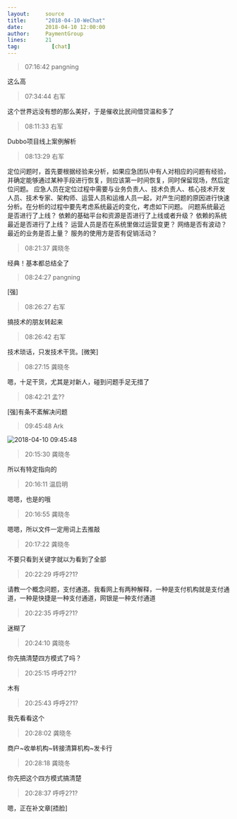 ```yaml
---
layout:     source 
title:      "2018-04-10-WeChat"
date:       2018-04-10 12:00:00
author:     PaymentGroup
lines:      21 
tag:		  [chat]
---
```

> 07:16:42  pangning  
   
这么高  
   
> 07:34:44  右军  
   
这个世界远没有想的那么美好，于是催收比民间借贷温和多了  
   
> 08:11:33  右军  
   
Dubbo项目线上案例解析  
   
> 08:13:29  右军  
   
定位问题时，首先要根据经验来分析，如果应急团队中有人对相应的问题有经验，并确定能够通过某种手段进行恢复，则应该第一时间恢复，同时保留现场，然后定位问题。 应急人员在定位过程中需要与业务负责人、技术负责人、核心技术开发人员、技术专家、架构师、运营人员和运维人员一起，对产生问题的原因进行快速分析。在分析的过程中要先考虑系统最近的变化，考虑如下问题。 问题系统最近是否进行了上线？ 依赖的基础平台和资源是否进行了上线或者升级？ 依赖的系统最近是否进行了上线？ 运营人员是否在系统里做过运营变更？ 网络是否有波动？ 最近的业务是否上量？  服务的使用方是否有促销活动？  
   
> 08:21:37  龚晓冬  
   
经典！基本都总结全了  
   
> 08:24:27  pangning  
   
[强]  
   
> 08:26:27  右军  
   
搞技术的朋友转起来  
   
> 08:26:42  右军  
   
技术琐话，只发技术干货。[微笑]  
   
> 08:27:15  龚晓冬  
   
嗯，十足干货，尤其是对新人，碰到问题手足无措了  
   
> 08:42:21  孟??  
   
[强]有条不紊解决问题  
   
> 09:45:48  Ark  
   
![2018-04-10 09:45:48](http://static.cocolian.org/img/20180410_094548.png) 
   
> 20:15:30  龚晓冬  
   
所以有特定指向的  
   
> 20:16:11  温启明  
   
嗯嗯，也是的哦  
   
> 20:16:55  龚晓冬  
   
嗯嗯，所以文件一定用词上去推敲  
   
> 20:17:22  龚晓冬  
   
不要只看到关键字就以为看到了全部  
   
> 20:22:29  呼呼2?1?  
   
请教一个概念问题，支付通道。我看网上有两种解释，一种是支付机构就是支付通道，一种是快捷是一种支付通道，网银是一种支付通道  
   
> 20:22:35  呼呼2?1?  
   
迷糊了  
   
> 20:24:10  龚晓冬  
   
你先搞清楚四方模式了吗？  
   
> 20:25:15  呼呼2?1?  
   
木有  
   
> 20:25:43  呼呼2?1?  
   
我先看看这个  
   
> 20:28:02  龚晓冬  
   
商户~收单机构~转接清算机构~发卡行  
   
> 20:28:18  龚晓冬  
   
你先把这个四方模式搞清楚  
   
> 20:28:37  呼呼2?1?  
   
嗯，正在补文章[捂脸]  
   
